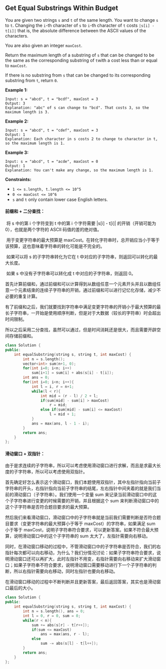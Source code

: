 ## Get Equal Substrings Within Budget

You are given two strings `s` and `t` of the same length. You want to change `s` to `t`. Changing the `i`-th character of `s` to `i`-th character of `t` costs `|s[i] - t[i]|` that is, the absolute difference between the ASCII values of the characters.

You are also given an integer `maxCost`.

Return the maximum length of a substring of `s` that can be changed to be the same as the corresponding substring of `t`with a cost less than or equal to `maxCost`.

If there is no substring from `s` that can be changed to its corresponding substring from `t`, return `0`.

**Example 1:**

```
Input: s = "abcd", t = "bcdf", maxCost = 3
Output: 3
Explanation: "abc" of s can change to "bcd". That costs 3, so the maximum length is 3.
```

**Example 2:**

```
Input: s = "abcd", t = "cdef", maxCost = 3
Output: 1
Explanation: Each character in s costs 2 to change to charactor in t, so the maximum length is 1.
```

**Example 3:**

```
Input: s = "abcd", t = "acde", maxCost = 0
Output: 1
Explanation: You can't make any change, so the maximum length is 1.
```

**Constraints:**

- `1 <= s.length, t.length <= 10^5`
- `0 <= maxCost <= 10^6`
- `s` and `t` only contain lower case English letters.

#### 前缀和 + 二分查找：

​		将 s 中的第 i 个字符变到 t 中的第 i 个字符需要 \|s\[i\] - t\[i\]\| 的开销（开销可能为 0），也就是两个字符的 ASCII 码值的差的绝对值。

​		用于变更字符串的最大预算是 maxCost。在转化字符串时，总开销应当小于等于该预算，这也意味着字符串的转化可能是不完全的。

​		如果可以将 s 的子字符串转化为它在 t 中对应的子字符串，则返回可以转化的最大长度。

​		如果 s 中没有子字符串可以转化成 t 中对应的子字符串，则返回 0。

​		首先计算前缀和，通过前缀和可以计算得到从数组任意一个元素开头并且以数组任意一个元素结束的连续子字符串的开销，通过前缀和可以进行记忆化存储，减少不必要的重复计算。

​		有了前缀和之后，我们就要找到字符串中满足变更字符串的开销小于最大预算的最长子字符串，一开始是使用顺序判断，但是对于大数据（较长的字符串）时会超出时间限制。

​		所以之后采用二分查找，虽然可以通过，但是时间消耗还是很大，而且需要开辟空间存储前缀和。

```c++
class Solution {
public:
    int equalSubstring(string s, string t, int maxCost) {
        int n = s.length();
        vector<int> sum(n+1, 0);
        for(int i=0; i<n; i++)
            sum[i+1] = sum[i] + abs(s[i] - t[i]);
        int ans = 0;
        for(int i=0; i<n; i++){
            int l = i, r = n+1;
            while(l < r){
                int mid = (r - l) / 2 + l;
                if(sum[mid] - sum[i] > maxCost)
                    r = mid;
                else if(sum[mid] - sum[i] <= maxCost)
                    l = mid + 1;
            }
            ans = max(ans, l - 1 - i);
        }
        return ans;
    }
};
```

#### 滑动窗口 + 双指针：

​		由于是求连续的子字符串，所以可以考虑使用滑动窗口进行求解，而且是求最大长度的子字符串，所以可以考虑使用双指针。

​		首先确定好怎么表示这个滑动窗口，我们本题使用双指针，其中左指针指向当前子字符串的开头，右指针指向当前子字符串的结尾，左右指针中间夹着的就是我们当前的滑动窗口（子字符串）。我们使用一个变量 sum 来记录当前滑动窗口中的这个子字符串进行变更的时候需要的开销，并且根据这个 sum 来判断滑动窗口中的这个子字符串是否符合题目要求的最大预算。

​		然后我们来看滑动窗口，滑动窗口中的子字符串就是当前我们需要判断是否符合题目要求（变更字符串的最大预算小于等于 maxCost）的字符串，如果满足 sum 小于等于 maxCost，说明子字符串符合要求，可以更新答案。如果不符合最大预算，说明滑动窗口中的这个子字符串的 sum 太大了，左指针需要向右移动。

​		同时，在滑动窗口移动的过程中，不管滑动窗口中的子字符串是否符合，我们的右指针每次都可以向右移动，为什么？我们分情况讨论：如果子字符串符合要求，说明滑动窗口还可以再扩大，此时左指针不用变，右指针需要向右移动来扩大滑动窗口；如果子字符串不符合要求，说明滑动窗口需要移动进行下一个子字符串的判断，所以右指针需要向右移动，同时左指针也要向右移动。

​		在滑动窗口移动的过程中不断判断并且更新答案，最后返回答案，其实也是滑动窗口最后的大小。

```c++
class Solution {
public:
    int equalSubstring(string s, string t, int maxCost) {
        int n = s.length(), ans = 0;
        int l = 0, r = 0, sum = 0;
        while(r < n){
            sum += abs(s[r] - t[r++]);
            if(sum <= maxCost)
                ans = max(ans, r - l);
            else
                sum -= abs(s[l] - t[l++]);
        }
        return ans;
    }
};
```

